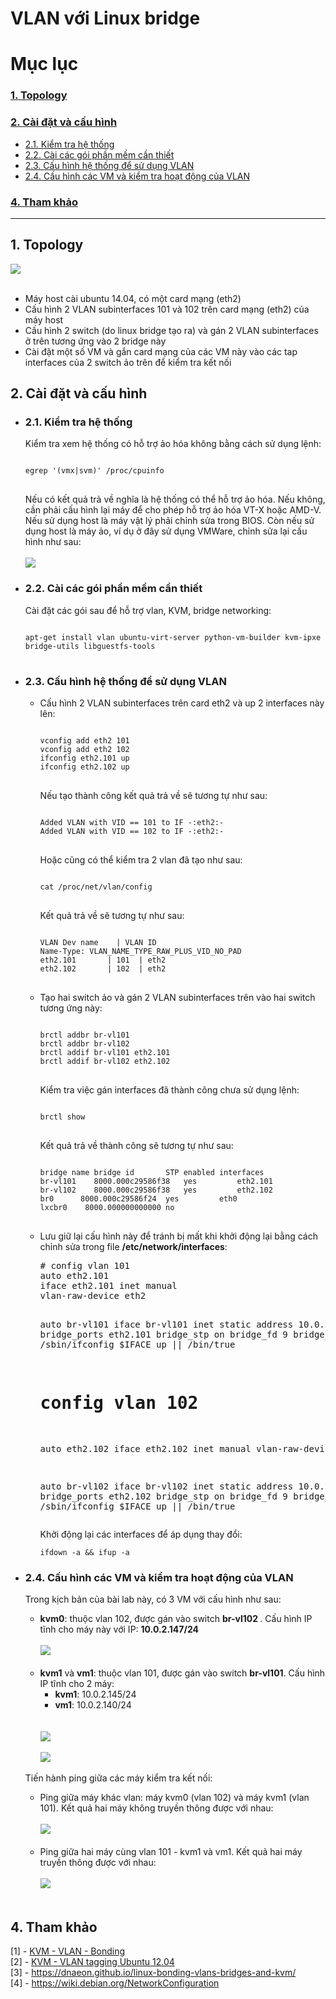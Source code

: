 # VLAN với Linux bridge
# Mục lục

<h3><a href="#topo">1. Topology</a></h3>
<h3><a href="#installation">2. Cài đặt và cấu hình</a></h3>
<ul>
<li><a href="#check">2.1. Kiểm tra hệ thống</a></li>
<li><a href="#pakages">2.2. Cài các gói phần mềm cần thiết</a></li>
<li><a href="#config">2.3. Cấu hình hệ thống để sử dụng VLAN</a></li>
<li><a href="#configvl">2.4. Cấu hình các VM và kiểm tra hoạt động của VLAN</a></li>
</ul>
<h3><a href="#ref">4. Tham khảo</a></h3>

---

<h2><a name="topo">1. Topology</a></h2>
<div>
<img src="http://i.imgur.com/AReMadw.jpg"/><br><br>
<ul>
<li>Máy host cài ubuntu 14.04, có một card mạng (eth2)</li>
<li>Cấu hình 2 VLAN subinterfaces 101 và 102 trên card mạng (eth2) của máy host</li>
<li>Cấu hình 2 switch (do linux bridge tạo ra) và gán 2 VLAN subinterfaces ở trên tương ứng vào 2 bridge này</li>
<li>Cài đặt một số VM và gắn card mạng của các VM này vào các tap interfaces của 2 switch ảo trên để kiểm tra kết nối</li>
</ul>
</div>

<h2><a name="installation">2. Cài đặt và cấu hình</a></h2>
<ul>
<li><h3><a name="check">2.1. Kiểm tra hệ thống</a></h3>
Kiểm tra xem hệ thống có hỗ trợ ảo hóa không bằng cách sử dụng lệnh:
<pre>
<code>
egrep '(vmx|svm)' /proc/cpuinfo
</code>
</pre>
Nếu có kết quả trả về nghĩa là hệ thống có thể hỗ trợ ảo hóa. Nếu không, cần phải cấu hình lại máy để cho phép hỗ trợ ảo hóa VT-X hoặc AMD-V. Nếu sử dụng host là máy vật lý phải chỉnh sửa trong BIOS. Còn nếu sử dụng host là máy ảo, ví dụ ở đây sử dụng VMWare, chỉnh sửa lại cấu hình như sau:
<br><br>
<img src="http://i.imgur.com/uTDgFxO.png"/>
</li>
<li><h3><a name="pakages">2.2. Cài các gói phần mềm cần thiết</a></h3>
Cài đặt các gói sau để hỗ trợ vlan, KVM, bridge networking:
<pre>
<code>
apt-get install vlan ubuntu-virt-server python-vm-builder kvm-ipxe bridge-utils libguestfs-tools
</code>
</pre>
</li>
<li><h3><a name="config">2.3. Cấu hình hệ thống để sử dụng VLAN</a></h3>
<ul>
<li>Cấu hình 2 VLAN subinterfaces trên card eth2 và up 2 interfaces này lên:
<pre>
<code>
vconfig add eth2 101
vconfig add eth2 102
ifconfig eth2.101 up
ifconfig eth2.102 up
</code>
</pre>
Nếu tạo thành công kết quả trả về sẽ tương tự như sau:
<pre>
<code>
Added VLAN with VID == 101 to IF -:eth2:-
Added VLAN with VID == 102 to IF -:eth2:-
</code>
</pre>
Hoặc cũng có thể kiểm tra 2 vlan đã tạo như sau:
<pre>
<code>
cat /proc/net/vlan/config
</code>
</pre>
Kết quả trả về sẽ tương tự như sau:
<pre>
<code>
VLAN Dev name	 | VLAN ID
Name-Type: VLAN_NAME_TYPE_RAW_PLUS_VID_NO_PAD
eth2.101       | 101  | eth2
eth2.102       | 102  | eth2
</code>
</pre>
</li>
<li>Tạo hai switch ảo và gán 2 VLAN subinterfaces trên vào hai switch tương ứng này:
<pre>
<code>
brctl addbr br-vl101
brctl addbr br-vl102
brctl addif br-vl101 eth2.101
brctl addif br-vl102 eth2.102
</code>
</pre>
Kiểm tra việc gán interfaces đã thành công chưa sử dụng lệnh:
<pre>
<code>
brctl show
</code>
</pre>
Kết quả trả về thành công sẽ tương tự như sau:
<pre>
<code>
bridge name	bridge id		STP enabled	interfaces
br-vl101	8000.000c29586f38	yes		    eth2.101
br-vl102	8000.000c29586f38	yes		    eth2.102
br0		 8000.000c29586f24	yes		    eth0
lxcbr0	  8000.000000000000	no
</code>
</pre>
</li>
<li>Lưu giữ lại cấu hình này để tránh bị mất khi khởi động lại bằng cách chỉnh sửa trong file <b>/etc/network/interfaces</b>:
<pre>
# config vlan 101
auto eth2.101
iface eth2.101 inet manual
vlan-raw-device eth2

auto br-vl101
iface br-vl101 inet static
address 10.0.2.141/24
bridge_ports eth2.101
bridge_stp on
bridge_fd 9
bridge_maxwait 0
up /sbin/ifconfig $IFACE up || /bin/true

# config vlan 102
auto eth2.102
iface eth2.102 inet manual
vlan-raw-device eth2

auto br-vl102
iface br-vl102 inet static
address 10.0.2.152/24
bridge_ports eth2.102
bridge_stp on
bridge_fd 9
bridge_maxwait 0
up /sbin/ifconfig $IFACE up || /bin/true
</pre>
Khởi động lại các interfaces để áp dụng thay đổi:
<pre>
<code>ifdown -a && ifup -a</code>
</pre>
</li>
</ul>
</li>

<li><h3><a name="configvl">2.4. Cấu hình các VM và kiểm tra hoạt động của VLAN</a></h3>
<div>
Trong kịch bản của bài lab này, có 3 VM với cấu hình như sau:
<ul>
<li><b>kvm0</b>: thuộc vlan 102, được gán vào switch <b>br-vl102 </b>. Cấu hình IP tĩnh cho máy này với IP: <b>10.0.2.147/24</b>
<br><br>
<img src="http://i.imgur.com/XBWFFcF.png"/>
<br><br>
</li>
<li><b>kvm1</b> và <b>vm1</b>: thuộc vlan 101, được gán vào switch <b>br-vl101</b>. Cấu hình IP tĩnh cho 2 máy:
<ul>
<li><b>kvm1</b>: 10.0.2.145/24</li>
<li><b>vm1</b>: 10.0.2.140/24</li>
</ul>
<br><br>
<img src="http://i.imgur.com/PJPH2UT.png"/>
<br><br>
<img src="http://i.imgur.com/GZELzyp.png"/>
<br><br>
</li>
</ul>
Tiến hành ping giữa các máy kiểm tra kết nối:
<ul>
<li>Ping giữa máy khác vlan: máy kvm0 (vlan 102) và máy kvm1 (vlan 101). Kết quả hai máy không truyền thông được với nhau:
<br><br>
<img src="http://i.imgur.com/LL9y187.png"/>
<br><br>
</li>
<li>Ping giữa hai máy cùng vlan 101 - kvm1 và vm1. Kết quả hai máy truyền thông được với nhau:
<br><br>
<img src="http://i.imgur.com/RuleRxg.png"/>
<br><br>
</li>
</ul>
</div>
</li>

</ul>
<h2><a name="ref">4. Tham khảo</a></h2>
<div>
[1] - <a href="https://raymii.org/s/tutorials/KVM_with_bonding_and_VLAN_tagging_setup_on_Ubuntu_12.04.html#Set_up_network_bridge_for_VLAN">KVM - VLAN - Bonding</a>
<br>
[2] - <a href="https://raymii.org/s/tutorials/NIC_Bonding_on_Ubuntu_12.04.html">KVM - VLAN tagging Ubuntu 12.04</a>
<br>
[3] - <a href="https://dnaeon.github.io/linux-bonding-vlans-bridges-and-kvm/">https://dnaeon.github.io/linux-bonding-vlans-bridges-and-kvm/</a>
<br>
[4] - <a href="https://wiki.debian.org/NetworkConfiguration">https://wiki.debian.org/NetworkConfiguration</a>
</div>
